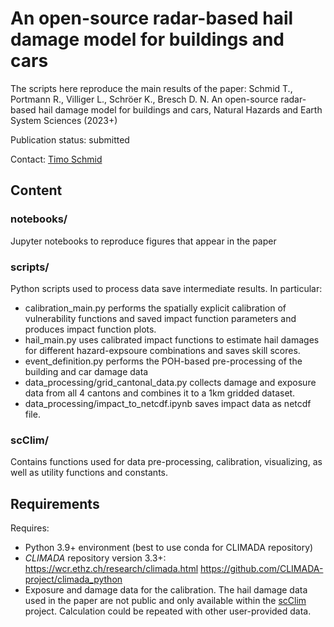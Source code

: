 # An open-source radar-based hail damage model for buildings and cars

The scripts here reproduce the main results of the paper:
Schmid T., Portmann R., Villiger L., Schröer K., Bresch D. N. An open-source radar-based hail damage model for buildings and cars, Natural Hazards and Earth System Sciences (2023+)

Publication status: submitted

Contact: [Timo Schmid](timo.schmid@usys.ethz.ch)

## Content

### notebooks/

Jupyter notebooks to reproduce figures that appear in the paper

### scripts/

Python scripts used to process data save intermediate results. In particular:
* calibration_main.py performs the spatially explicit calibration of vulnerability functions and saved impact function parameters and produces impact function plots.
* hail_main.py uses calibrated impact functions to estimate hail damages for different hazard-expsoure combinations and saves skill scores.
* event_definition.py performs the POH-based pre-processing of the building and car damage data
* data_processing/grid_cantonal_data.py collects damage and exposure data from all 4 cantons and combines it to a 1km gridded dataset.
* data_processing/impact_to_netcdf.ipynb saves impact data as netcdf file.

### scClim/

Contains functions used for data pre-processing, calibration, visualizing, as well as utility functions and constants.

## Requirements
Requires:
* Python 3.9+ environment (best to use conda for CLIMADA repository)
* _CLIMADA_ repository version 3.3+:
        https://wcr.ethz.ch/research/climada.html
        https://github.com/CLIMADA-project/climada_python
* Exposure and damage data for the calibration. The hail damage data used in the paper are not public and only available within the [scClim](https://scclim.ethz.ch/) project. Calculation could be repeated with other user-provided data.